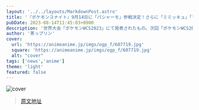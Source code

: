 ```yaml
---
layout: '../../layouts/MarkdownPost.astro'
title: '『ポケモンユナイト』9月14日に「バシャーモ」参戦決定！さらに「ミミッキュ」「マスカーニャ」も今後実装へ'
pubDate: 2023-08-14T11:45:03+0900
description: '世界大会「ポケモンWCS2023」にて発表されたもの。次回「ポケモンWCS2024」の開催地域もハワイ・ホノルルに決定！'
author: '茶っプリン'
cover:
  url: 'https://animeanime.jp/imgs/ogp_f/607719.jpg'
  square: 'https://animeanime.jp/imgs/ogp_f/607719.jpg'
  alt: "cover"
tags: ['news','anime']
theme: 'light'
featured: false
---
```


![cover](https://animeanime.jp/imgs/ogp_f/607719.jpg)


>[原文地址](https://animeanime.jp/article/2023/08/14/79271.html)  
